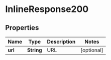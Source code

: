 
# InlineResponse200

## Properties
Name | Type | Description | Notes
------------ | ------------- | ------------- | -------------
**url** | **String** | URL |  [optional]



